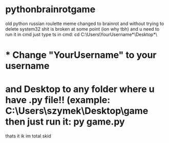 # pythonbrainrotgame
old python russian roulette meme changed to brainrot and without trying to delete system32
shit is broken at some point (ion why tbh) and u need to run it in cmd
just type ts in cmd: cd C:\Users\YourUsername*\Desktop*\
# * Change "YourUsername" to your username
# and Desktop to any folder where u have .py file!! (example: C:\Users\szymek\Desktop\game then just run it: py game.py
thats it ik im total skid
